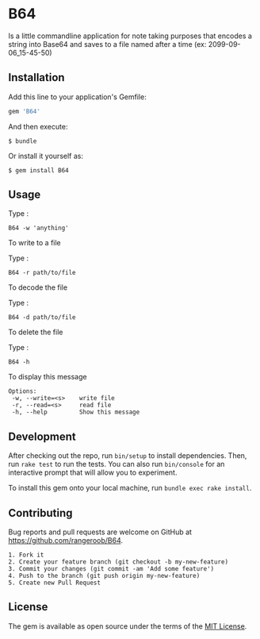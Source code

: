 # B64

Is a little commandline application for note taking purposes that 
encodes a string into Base64 and saves to a file named after a time 
(ex: 2099-09-06_15-45-50) 

## Installation

Add this line to your application's Gemfile:

```ruby
gem 'B64'
```

And then execute:

    $ bundle

Or install it yourself as:

    $ gem install B64

## Usage
Type :
    
    B64 -w 'anything' 

To write to a file 

Type :
    
    B64 -r path/to/file

To decode the file 

Type :

    B64 -d path/to/file
    
To delete the file

Type :
    
    B64 -h

To display this message

    Options:
     -w, --write=<s>    write file
     -r, --read=<s>     read file
     -h, --help         Show this message
     
## Development

After checking out the repo, run `bin/setup` to install dependencies. Then, run `rake test` to run the tests. You can also run `bin/console` for an interactive prompt that will allow you to experiment.

To install this gem onto your local machine, run `bundle exec rake install`.

## Contributing

Bug reports and pull requests are welcome on GitHub at https://github.com/rangeroob/B64.


    1. Fork it
    2. Create your feature branch (git checkout -b my-new-feature)
    3. Commit your changes (git commit -am 'Add some feature')
    4. Push to the branch (git push origin my-new-feature)
    5. Create new Pull Request



## License

The gem is available as open source under the terms of the [MIT License](http://opensource.org/licenses/MIT).

